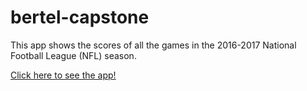 # bertel-capstone

This app shows the scores of all the games in the 2016-2017 National Football League (NFL) season.

[Click here to see the app!](nfl-django-env.irqgfmpwhb.us-west-2.elasticbeanstalk.com/week_view/1)
